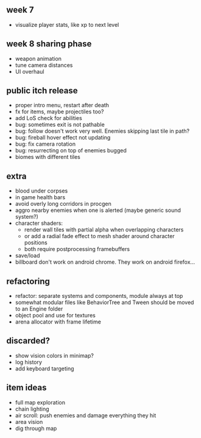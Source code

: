 ## week 7
- visualize player stats, like xp to next level

## week 8 sharing phase
- weapon animation
- tune camera distances
- UI overhaul

## public itch release
- proper intro menu, restart after death
- fx for items, maybe projectiles too?
- add LoS check for abilities
- bug: sometimes exit is not pathable
- bug: follow doesn't work very well. Enemies skipping last tile in path?
- bug: fireball hover effect not updating
- bug: fix camera rotation
- bug: resurrecting on top of enemies bugged
- biomes with different tiles

## extra
- blood under corpses
- in game health bars
- avoid overly long corridors in procgen
- aggro nearby enemies when one is alerted (maybe generic sound system?)
- character shaders:
  - render wall tiles with partial alpha when overlapping characters
  - or add a radial fade effect to mesh shader around character positions
  - both require postprocessing framebuffers
- save/load
- billboard don't work on android chrome. They work on android firefox...

## refactoring
- refactor: separate systems and components, module always at top
- somewhat modular files like BehaviorTree and Tween should be moved to an Engine folder
- object pool and use for textures
- arena allocator with frame lifetime

## discarded?
- show vision colors in minimap?
- log history
- add keyboard targeting

## item ideas
- full map exploration
- chain lighting
- air scroll: push enemies and damage everything they hit
- area vision
- dig through map
